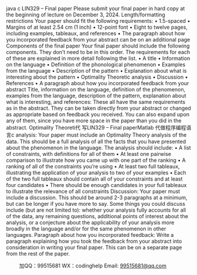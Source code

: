 java c
LIN329 – Final paper
Please submit your final paper in hard copy at the beginning of   lecture   on   December   3,   2024.
Length/formatting restrictions 
Your paper should fit the following requirements:
•            1.5-spaced
•         Margins of   at least 2.54 cm   (1   inch)
•            12-point font
•         Eight to twelve pages, including examples, tableaux, and references
•         The   paragraph   about   how   you   incorporated   feedback   from   your   abstract   can   be   on   an   additional page
Components of the final paper 
Your   final   paper   should   include   the   following   components.   They   don’t   need   to   be   in   this   order.   The requirements for each of   these are explained in more   detail   following   the   list.
•         A   title
•         Information   on   the   language
•         Definition   of   the   phonological   phenomenon
•         Examples   from   the   language
•         Description   of   the   pattern
•         Explanation   about   what   is   interesting   about   the   pattern
•         Optimality   Theoretic   analysis
•         Discussion
•         References
•         A   paragraph   about   how   you   incorporated   feedback   from   your   abstract
Title, information on the language, definition of the phenomenon, examples from the language, description of the pattern, explanation about what is interesting, and references: These   all   have   the   same   requirements   as   in   the   abstract.   They   can   be   taken   directly   from   your   abstract or changed as appropriate based on feedback you received. You can also expand upon any   of   them, since you have more space in the paper than you did in   the   abstract.
Optimality Theoreti代 写LIN329 – Final paperMatlab
代做程序编程语言c analysis: Your paper must include an Optimality Theory analysis of   the   data.   This   should be   a   full   analysis   of   all the facts that you have presented about the phenomenon in the language. The analysis should   include:
•         A   list   of   constraints, with   definitions   for   all   of   them
•         At least one   pairwise comparison to illustrate   how   you came   up   with one   part of   the   ranking
•         A   ranking   of   all   of   the   constraints   you’re   using
•         At   least   two   full   tableaux,   illustrating   the   application   of   your   analysis   to   two   of   your   examples
•         Each   of   the   two   full   tableaux   should   contain   all   of   your   constraints   and   at   least   four   candidates
•         There   should be   enough   candidates   in   your   full   tableaux   to   illustrate   the   relevance   of all   constraints
Discussion: Your paper must   include   a   discussion.   This   should be   around   2-3 paragraphs   at   a   minimum,   but can be longer if   you have more to say.   Some things you could discuss   include   (but   are not   limited to):   whether your   analysis   fully   accounts   for   all   of the   data,   any   remaining   questions,   additional   points   of   interest   about   the   analysis,   or   a   conjecture   about   the   applicability   of   your   analysis   more broadly in the language and/or for the same phenomenon in   other   languages.
Paragraph about how you incorporated feedback: 
Write a paragraph explaining how you took the feedback   from your   abstract   into   consideration   in   writing your final paper. This can be on a separate page   from the   rest   of   the paper.

         
加QQ：99515681  WX：codinghelp  Email: 99515681@qq.com
